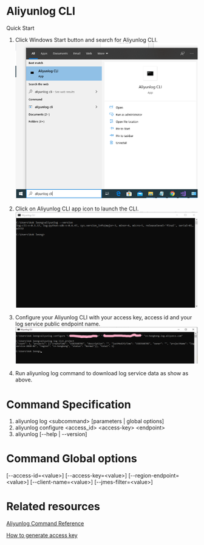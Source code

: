 # Aliyunlog CLI
Quick Start
1. Click Windows Start button and search for Aliyunlog CLI.
![](https://raw.githubusercontent.com/kokleong98/aliyunlog-cli/master/docs/menu-cli.png)

2. Click on Aliyunlog CLI app icon to launch the CLI.
![](https://raw.githubusercontent.com/kokleong98/aliyunlog-cli/master/docs/cli.png)

3. Configure your Aliyunlog CLI with your access key, access id and your log service public endpoint name. 
![](https://raw.githubusercontent.com/kokleong98/aliyunlog-cli/master/docs/sample-command.png)

4. Run aliyunlog log command to download log service data as show as above.

# Command Specification
1. aliyunlog log \<subcommand\> [parameters | global options]
2. aliyunlog configure \<access_id\> \<access-key\> \<endpoint\>
3. aliyunlog [--help | --version]

# Command Global options
\[--access-id=\<value\>\]
\[--access-key=\<value\>\]
\[--region-endpoint=\<value\>\]
\[--client-name=\<value\>\]
\[--jmes-filter=\<value\>\]

# Related resources
[Aliyunlog Command Reference](https://aliyun-log-cli.readthedocs.io/en/latest/README.html#command-reference)

[How to generate access key](https://github.com/kokleong98/aliyunlog-cli/blob/master/docs/access.md)
